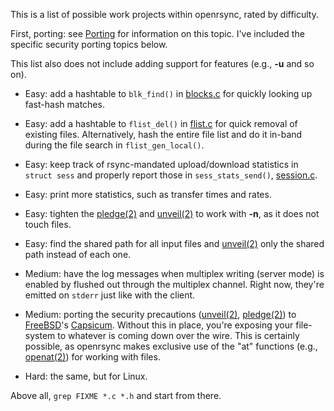 This is a list of possible work projects within openrsync, rated by difficulty.

First, porting: see
[Porting](https://github.com/kristapsdz/openrsync/blob/master/README.md#Portability)
for information on this topic.
I've included the specific security porting topics below.

This list also does not include adding support for features (e.g., **-u** and
so on).

- Easy: add a hashtable to `blk_find()` in 
  [blocks.c](https://github.com/kristapsdz/openrsync/blob/master/blocks.c)
  for quickly looking up fast-hash matches.

- Easy: add a hashtable to `flist_del()` in 
  [flist.c](https://github.com/kristapsdz/openrsync/blob/master/flist.c)
  for quick removal of existing files.
  Alternatively, hash the entire file list and do it in-band during the
  file search in `flist_gen_local()`.

- Easy: keep track of rsync-mandated upload/download statistics in
  `struct sess` and properly report those in `sess_stats_send()`,
  [session.c](https://github.com/kristapsdz/openrsync/blob/master/session.c).

- Easy: print more statistics, such as transfer times and rates.

- Easy: tighten the [pledge(2)](https://man.openbsd.org/pledge.2) and 
  [unveil(2)](https://man.openbsd.org/unveil.2) to work with **-n**, as
  it does not touch files.

- Easy: find the shared path for all input files and
  [unveil(2)](https://man.openbsd.org/unveil.2) only the shared path
  instead of each one.

- Medium: have the log messages when multiplex writing (server mode) is
  enabled by flushed out through the multiplex channel.
  Right now, they're emitted on `stderr` just like with the client.

- Medium: porting the security precautions
  ([unveil(2)](https://man.openbsd.org/unveil.2),
  [pledge(2)](https://man.openbsd.org/pledge.2)) to
  [FreeBSD](https://www.freebsd.org)'s
  [Capsicum](https://wiki.freebsd.org/Capsicum).
  Without this in place, you're exposing your file-system to whatever is
  coming down over the wire.
  This is certainly possible, as openrsync makes exclusive use of the "at"
  functions (e.g., [openat(2)](https://man.openbsd.org/openat.2)) for working
  with files.

- Hard: the same, but for Linux.

Above all, `grep FIXME *.c *.h` and start from there.

